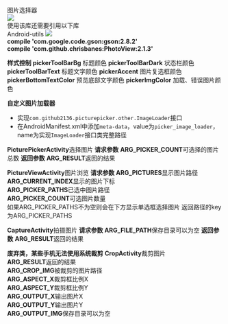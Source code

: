 图片选择器  
[![](https://jitpack.io/v/github2136/PicturePicker.svg)](https://jitpack.io/#github2136/PicturePicker)  
使用该库还需要引用以下库  
Android-utils [![](https://jitpack.io/v/github2136/Android-utils.svg)](https://jitpack.io/#github2136/Android-utils)  
**compile 'com.google.code.gson:gson:2.8.2'**  
**compile 'com.github.chrisbanes:PhotoView:2.1.3'**  

**样式控制**
**pickerToolBarBg** 标题颜色
**pickerToolBarDark** 状态栏颜色
**pickerToolBarText** 标题文字颜色
**pickerAccent** 图片复选框颜色
**pickerBottomTextColor** 预览底部文字颜色
**pickerImgColor** 加载、错误图片颜色

**自定义图片加载器**
* 实现`com.github2136.picturepicker.other.ImageLoader`接口
* 在AndroidManifest.xml中添加`meta-data`，value为`picker_image_loader`，name为实现`ImageLoader`接口类完整路径
  
**PicturePickerActivity**选择图片
**请求参数**
**ARG_PICKER_COUNT**可选择的图片总数
**返回参数**
**ARG_RESULT**返回的结果

**PictureViewActivity**图片浏览
**请求参数**
**ARG_PICTURES**显示图片路径   
**ARG_CURRENT_INDEX**显示的图片下标  
**ARG_PICKER_PATHS**已选中图片路径  
**ARG_PICKER_COUNT**可选图片数量  
如果ARG_PICKER_PATHS不为空则会在下方显示单选框选择图片 返回路径的key为ARG_PICKER_PATHS  

**CaptureActivity**拍摄图片
**请求参数**
**ARG_FILE_PATH**保存目录可以为空
**返回参数**
**ARG_RESULT**返回的结果

**废弃类，某些手机无法使用系统裁剪**
**CropActivity**裁剪图片  
**ARG_RESULT**返回的结果  
**ARG_CROP_IMG**被裁剪的图片路径  
**ARG_ASPECT_X**裁剪框比例X  
**ARG_ASPECT_Y**裁剪框比例Y  
**ARG_OUTPUT_X**输出图片X  
**ARG_OUTPUT_Y**输出图片Y  
**ARG_OUTPUT_IMG**保存目录可以为空